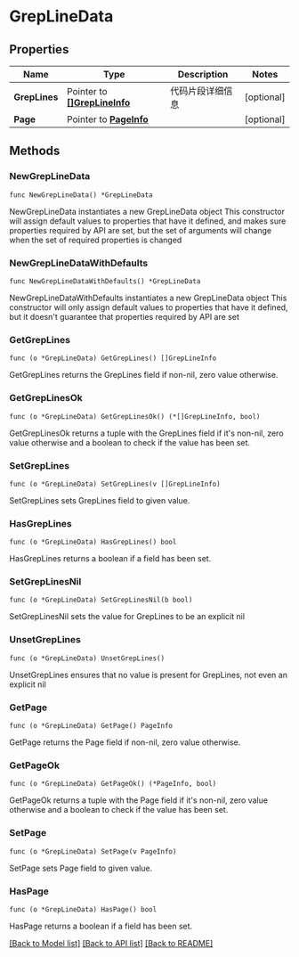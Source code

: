 # GrepLineData

## Properties

Name | Type | Description | Notes
------------ | ------------- | ------------- | -------------
**GrepLines** | Pointer to [**[]GrepLineInfo**](GrepLineInfo.md) | 代码片段详细信息 | [optional] 
**Page** | Pointer to [**PageInfo**](PageInfo.md) |  | [optional] 

## Methods

### NewGrepLineData

`func NewGrepLineData() *GrepLineData`

NewGrepLineData instantiates a new GrepLineData object
This constructor will assign default values to properties that have it defined,
and makes sure properties required by API are set, but the set of arguments
will change when the set of required properties is changed

### NewGrepLineDataWithDefaults

`func NewGrepLineDataWithDefaults() *GrepLineData`

NewGrepLineDataWithDefaults instantiates a new GrepLineData object
This constructor will only assign default values to properties that have it defined,
but it doesn't guarantee that properties required by API are set

### GetGrepLines

`func (o *GrepLineData) GetGrepLines() []GrepLineInfo`

GetGrepLines returns the GrepLines field if non-nil, zero value otherwise.

### GetGrepLinesOk

`func (o *GrepLineData) GetGrepLinesOk() (*[]GrepLineInfo, bool)`

GetGrepLinesOk returns a tuple with the GrepLines field if it's non-nil, zero value otherwise
and a boolean to check if the value has been set.

### SetGrepLines

`func (o *GrepLineData) SetGrepLines(v []GrepLineInfo)`

SetGrepLines sets GrepLines field to given value.

### HasGrepLines

`func (o *GrepLineData) HasGrepLines() bool`

HasGrepLines returns a boolean if a field has been set.

### SetGrepLinesNil

`func (o *GrepLineData) SetGrepLinesNil(b bool)`

 SetGrepLinesNil sets the value for GrepLines to be an explicit nil

### UnsetGrepLines
`func (o *GrepLineData) UnsetGrepLines()`

UnsetGrepLines ensures that no value is present for GrepLines, not even an explicit nil
### GetPage

`func (o *GrepLineData) GetPage() PageInfo`

GetPage returns the Page field if non-nil, zero value otherwise.

### GetPageOk

`func (o *GrepLineData) GetPageOk() (*PageInfo, bool)`

GetPageOk returns a tuple with the Page field if it's non-nil, zero value otherwise
and a boolean to check if the value has been set.

### SetPage

`func (o *GrepLineData) SetPage(v PageInfo)`

SetPage sets Page field to given value.

### HasPage

`func (o *GrepLineData) HasPage() bool`

HasPage returns a boolean if a field has been set.


[[Back to Model list]](../README.md#documentation-for-models) [[Back to API list]](../README.md#documentation-for-api-endpoints) [[Back to README]](../README.md)



